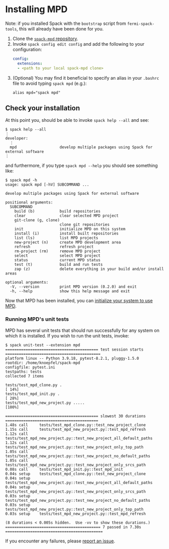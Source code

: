 # Installing MPD

   Note: if you installed Spack with the `bootstrap` script from `fermi-spack-tools`, this will already have been done for you.

1. Clone the [`spack-mpd` repository](https://github.com/knoepfel/spack-mpd).
2. Invoke `spack config edit config` and add the following to your configuration:
    ```yaml
    config:
      extensions:
      - <path to your local spack-mpd clone>
    ```
3. (Optional) You may find it beneficial to specify an alias in your `.bashrc` file to avoid typing `spack mpd` (e.g.):
    ```console
    alias mpd="spack mpd"
    ```

## Check your installation

At this point you, should be able to invoke `spack help --all` and see:

```console
$ spack help --all
⋮
developer:
  ⋮
  mpd                   develop multiple packages using Spack for external software
⋮
```

and furthermore, if you type `spack mpd --help` you should see something like:

```console
$ spack mpd -h
usage: spack mpd [-hV] SUBCOMMAND ...

develop multiple packages using Spack for external software

positional arguments:
  SUBCOMMAND
    build (b)           build repositories
    clear               clear selected MPD project
    git-clone (g, clone)
                        clone git repositories
    init                initialize MPD on this system
    install (i)         install built repositories
    list (ls)           list MPD projects
    new-project (n)     create MPD development area
    refresh             refresh project
    rm-project (rm)     remove MPD project
    select              select MPD project
    status              current MPD status
    test (t)            build and run tests
    zap (z)             delete everything in your build and/or install areas

optional arguments:
  -V, --version         print MPD version (0.2.0) and exit
  -h, --help            show this help message and exit
```

Now that MPD has been installed, you can [initialize your system to use MPD](Initialization.md).

### Running MPD's unit tests

MPD has several unit tests that should run successfully for any system on which it is installed.  If you wish to run the unit tests, invoke:

```console
$ spack unit-test --extension mpd
========================================= test session starts ==========================================
platform linux -- Python 3.9.18, pytest-8.2.1, pluggy-1.5.0
rootdir: /home/knoepfel/spack-mpd
configfile: pytest.ini
testpaths: tests
collected 7 items

tests/test_mpd_clone.py .                                                                        [ 14%]
tests/test_mpd_init.py .                                                                         [ 28%]
tests/test_mpd_new_project.py .....                                                              [100%]

========================================= slowest 30 durations =========================================
1.48s call     tests/test_mpd_clone.py::test_new_project_clone
1.15s call     tests/test_mpd_new_project.py::test_mpd_refresh
1.12s call     tests/test_mpd_new_project.py::test_new_project_all_default_paths
1.12s call     tests/test_mpd_new_project.py::test_new_project_only_top_path
1.05s call     tests/test_mpd_new_project.py::test_new_project_no_default_paths
1.05s call     tests/test_mpd_new_project.py::test_new_project_only_srcs_path
0.08s call     tests/test_mpd_init.py::test_mpd_init
0.04s setup    tests/test_mpd_clone.py::test_new_project_clone
0.04s setup    tests/test_mpd_new_project.py::test_new_project_all_default_paths
0.04s setup    tests/test_mpd_new_project.py::test_new_project_only_srcs_path
0.03s setup    tests/test_mpd_new_project.py::test_new_project_no_default_paths
0.03s setup    tests/test_mpd_new_project.py::test_new_project_only_top_path
0.03s setup    tests/test_mpd_new_project.py::test_mpd_refresh

(8 durations < 0.005s hidden.  Use -vv to show these durations.)
========================================== 7 passed in 7.30s ===========================================
```

If you encounter any failures, please [report an issue](https://github.com/knoepfel/spack-mpd/issues).
